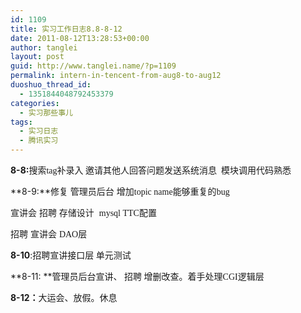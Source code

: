 ```yaml
---
id: 1109
title: 实习工作日志8.8-8-12
date: 2011-08-12T13:28:53+00:00
author: tanglei
layout: post
guid: http://www.tanglei.name/?p=1109
permalink: intern-in-tencent-from-aug8-to-aug12
duoshuo_thread_id:
  - 1351844048792453379
categories:
  - 实习那些事儿
tags:
  - 实习日志
  - 腾讯实习
---
```

**8-8:**<span style="font-family: 宋体;">搜索</span><span style="font-family: 'Times New Roman';">tag</span><span style="font-family: 宋体;">补录入 邀请其他人回答问题发送系统消息  模块调用代码熟悉</span>

**8-9:**修复 管理员后台 增加<span style="font-family: 'Times New Roman';">topic name</span><span style="font-family: 宋体;">能够重复的</span><span style="font-family: 'Times New Roman';">bug</span>

宣讲会 招聘 存储设计  <span style="font-family: 'Times New Roman';">mysql TTC</span><span style="font-family: 宋体;">配置 </span>

招聘 宣讲会 <span style="font-family: 'Times New Roman';">DAO</span><span style="font-family: 宋体;">层</span>

**8-10**:<span style="font-family: 宋体;">招聘宣讲接口层 单元测试</span>

**8-11: **<span style="font-family: 宋体;">管理员后台宣讲、 招聘 增删改查。着手处理</span><span style="font-family: 'Times New Roman';">CGI</span><span style="font-family: 宋体;">逻辑层</span>

**8-12**<span style="font-family: 宋体;"><strong>：</strong>大运会、放假。休息</span>
